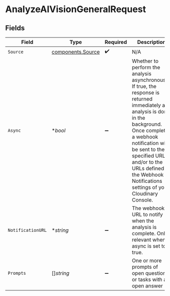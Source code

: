 # AnalyzeAIVisionGeneralRequest


## Fields

| Field                                                                                                                                                                                                                                                                                                      | Type                                                                                                                                                                                                                                                                                                       | Required                                                                                                                                                                                                                                                                                                   | Description                                                                                                                                                                                                                                                                                                | Example                                                                                                                                                                                                                                                                                                    |
| ---------------------------------------------------------------------------------------------------------------------------------------------------------------------------------------------------------------------------------------------------------------------------------------------------------- | ---------------------------------------------------------------------------------------------------------------------------------------------------------------------------------------------------------------------------------------------------------------------------------------------------------- | ---------------------------------------------------------------------------------------------------------------------------------------------------------------------------------------------------------------------------------------------------------------------------------------------------------- | ---------------------------------------------------------------------------------------------------------------------------------------------------------------------------------------------------------------------------------------------------------------------------------------------------------- | ---------------------------------------------------------------------------------------------------------------------------------------------------------------------------------------------------------------------------------------------------------------------------------------------------------- |
| `Source`                                                                                                                                                                                                                                                                                                   | [components.Source](../../models/components/source.md)                                                                                                                                                                                                                                                     | :heavy_check_mark:                                                                                                                                                                                                                                                                                         | N/A                                                                                                                                                                                                                                                                                                        |                                                                                                                                                                                                                                                                                                            |
| `Async`                                                                                                                                                                                                                                                                                                    | **bool*                                                                                                                                                                                                                                                                                                    | :heavy_minus_sign:                                                                                                                                                                                                                                                                                         | Whether to perform the analysis asynchronously.<br/>If true, the response is returned immediately and analysis is done in the background.<br/>Once complete, a webhook notification will be sent to the specified URL and/or to the URLs defined in the Webhook Notifications settings of your Cloudinary Console. |                                                                                                                                                                                                                                                                                                            |
| `NotificationURL`                                                                                                                                                                                                                                                                                          | **string*                                                                                                                                                                                                                                                                                                  | :heavy_minus_sign:                                                                                                                                                                                                                                                                                         | The webhook URL to notify when the analysis is complete. Only relevant when async is set to true.                                                                                                                                                                                                          | https://path.to/webhook                                                                                                                                                                                                                                                                                    |
| `Prompts`                                                                                                                                                                                                                                                                                                  | []*string*                                                                                                                                                                                                                                                                                                 | :heavy_minus_sign:                                                                                                                                                                                                                                                                                         | One or more prompts of open questions or tasks with an open answer                                                                                                                                                                                                                                         |                                                                                                                                                                                                                                                                                                            |